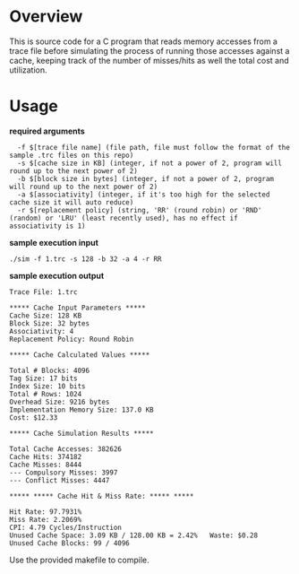 # Overview

This is source code for a C program that reads memory accesses from a trace file before simulating the process of running those accesses against a cache, keeping track of the number of misses/hits as well the total cost and utilization.

# Usage

  **required arguments**
  
      -f $[trace file name] (file path, file must follow the format of the sample .trc files on this repo)
      -s $[cache size in KB] (integer, if not a power of 2, program will round up to the next power of 2)
      -b $[block size in bytes] (integer, if not a power of 2, program will round up to the next power of 2)
      -a $[associativity] (integer, if it's too high for the selected cache size it will auto reduce)
      -r $[replacement policy] (string, 'RR' (round robin) or 'RND' (random) or 'LRU' (least recently used), has no effect if associativity is 1)

  **sample execution input**
  
    ./sim -f 1.trc -s 128 -b 32 -a 4 -r RR
      
  **sample execution output**
  
    Trace File: 1.trc

    ***** Cache Input Parameters *****
    Cache Size: 128 KB
    Block Size: 32 bytes
    Associativity: 4
    Replacement Policy: Round Robin

    ***** Cache Calculated Values *****

    Total # Blocks: 4096
    Tag Size: 17 bits
    Index Size: 10 bits
    Total # Rows: 1024
    Overhead Size: 9216 bytes
    Implementation Memory Size: 137.0 KB
    Cost: $12.33

    ***** Cache Simulation Results *****

    Total Cache Accesses: 382626
    Cache Hits: 374182
    Cache Misses: 8444
    --- Compulsory Misses: 3997
    --- Conflict Misses: 4447

    ***** ***** Cache Hit & Miss Rate: ***** *****

    Hit Rate: 97.7931%
    Miss Rate: 2.2069%
    CPI: 4.79 Cycles/Instruction
    Unused Cache Space: 3.09 KB / 128.00 KB = 2.42%   Waste: $0.28
    Unused Cache Blocks: 99 / 4096
    
  Use the provided makefile to compile.
